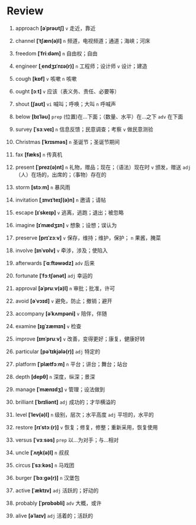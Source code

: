 # Review
1. approach **[əˈprəʊtʃ]** `v` 走近，靠近

2. channel **[ˈtʃæn(ə)l]** `n` 频道，电视频道；通道；海峡；河床

3. freedom **[ˈfriːdəm]** `n` 自由权；自由

4. engineer **[ˌendʒɪˈnɪə(r)]** `n` 工程师；设计师 `v` 设计；建造

5. cough **[kɒf]** `v` 咳嗽 `n` 咳嗽

6. ought **[ɔːt]** `v` 应该（表义务、责任、必要等）

7. shout **[ʃaʊt]** `vi` 喊叫；呼唤；大叫 `n` 呼喊声

8. below **[bɪˈləʊ]** `prep` (位置)在...下面；（数量、水平）在...之下 `adv` 在下面

9. survey **[ˈsɜːveɪ]** `n` 信息反馈；民意调查；考察 `v` 做民意测验

10. Christmas **[ˈkrɪsməs]** `n` 圣诞节；圣诞节期间

11. fax **[fæks]** `n` 传真机

12. present **[ˈprez(ə)nt]** `n` 礼物，赠品；现在；（语法）现在时 `v` 颁发，赠送 `adj` （人）在场的，出席的；（事物）存在的

13. storm **[stɔːm]** `n` 暴风雨

14. invitation **[ˌɪnvɪˈteɪʃ(ə)n]** `n` 邀请；请帖

15. escape **[ɪˈskeɪp]** `v` 逃离，逃跑；退出；被忽略

16. imagine **[ɪˈmædʒɪn]** `v` 想象；设想；误认为

17. preserve **[prɪˈzɜːv]** `v` 保存，维持；维护，保护； `n` 果酱，腌菜

18. involve **[ɪnˈvɒlv]** `v` 牵涉，涉及；使陷入

19. afterwards **[ˈɑːftəwədz]** `adv` 后来

20. fortunate **[ˈfɔːtʃənət]** `adj` 幸运的

21. approval **[əˈpruːv(ə)l]** `n` 审批；批准，许可

22. avoid **[əˈvɔɪd]** `v` 避免，防止；撤销；避开

23. accompany **[əˈkʌmpəni]** `v` 陪伴，伴随

24. examine **[ɪɡˈzæmɪn]** `v` 检查

25. improve **[ɪmˈpruːv]** `v` 改善，变得更好；康复，健康好转

26. particular **[pəˈtɪkjələ(r)]** `adj` 特定的

27. platform **[ˈplætfɔːm]** `n` 平台；讲台；舞台；站台

28. depth **[depθ]** `n` 深度，纵深；景深

29. manage **[ˈmænɪdʒ]** `v` 管理；设法做到

30. brilliant **[ˈbrɪliənt]** `adj` 成功的；才华横溢的

31. level **[ˈlev(ə)l]** `n` 级别，层次；水平高度 `adj` 平坦的，水平的

32. restore **[rɪˈstɔː(r)]** `v` 恢复；修复，修整；重新采用，恢复使用

33. versus **[ˈvɜːsəs]** `prep` 以...为对手；与...相对

34. uncle **[ˈʌŋk(ə)l]** `n` 叔叔

35. circus **[ˈsɜːkəs]** `n` 马戏团

36. burger **[ˈbɜːɡə(r)]** `n` 汉堡包

37. active **[ˈæktɪv]** `adj` 活跃的；好动的

38. probably **[ˈprɒbəbli]** `adv` 大概，或许

39. alive **[əˈlaɪv]** `adj` 活着的；活跃的

